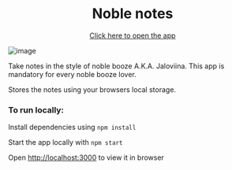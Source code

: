 <div align="center">
    <h1>
    Noble notes
    </h1>
    <a href="https://noble-notes.netlify.app/">Click here to open the app</a>
</div>

![image](https://user-images.githubusercontent.com/72581705/158992259-6f6f4c0c-bc4d-4e7b-a93c-c70774fffd34.png)

Take notes in the style of noble booze A.K.A. Jaloviina. This app is mandatory for every noble booze lover.

Stores the notes using your browsers local storage.

### To run locally:

Install dependencies using `npm install`

Start the app locally with `npm start`

Open [http://localhost:3000](http://localhost:3000) to view it in browser
